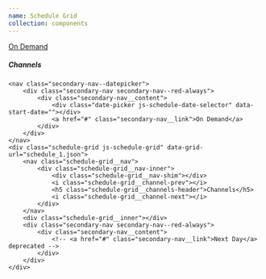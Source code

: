 ```yaml
---
name: Schedule Grid
collection: components
---
```

<nav class="secondary-nav--datepicker">
	<div class="secondary-nav secondary-nav--red-always">
		<div class="secondary-nav__content">
			<div class="date-picker js-schedule-date-selector" data-start-date=""></div>
			<a href="#" class="secondary-nav__link">On Demand</a>
		</div>
	</div>
</nav>
<div class="schedule-grid js-schedule-grid" data-grid-url="schedule_1.json">
	<nav class="schedule-grid__nav">
		<div class="schedule-grid__nav-inner">
			<div class="schedule-grid__nav-shim"></div>
			<i class="schedule-grid__channel-prev"></i>
			<h5 class="schedule-grid__channels-header">Channels</h5>
			<i class="schedule-grid__channel-next"></i>
		</div>
	</nav>
	<div class="schedule-grid__inner"></div>
	<div class="secondary-nav secondary-nav--red-always">
		<div class="secondary-nav__content">
			<!-- <a href="#" class="secondary-nav__link">Next Day</a> deprecated -->
		</div>
	</div>
</div>

```
<nav class="secondary-nav--datepicker">
	<div class="secondary-nav secondary-nav--red-always">
		<div class="secondary-nav__content">
			<div class="date-picker js-schedule-date-selector" data-start-date=""></div>
			<a href="#" class="secondary-nav__link">On Demand</a>
		</div>
	</div>
</nav>
<div class="schedule-grid js-schedule-grid" data-grid-url="schedule_1.json">
	<nav class="schedule-grid__nav">
		<div class="schedule-grid__nav-inner">
			<div class="schedule-grid__nav-shim"></div>
			<i class="schedule-grid__channel-prev"></i>
			<h5 class="schedule-grid__channels-header">Channels</h5>
			<i class="schedule-grid__channel-next"></i>
		</div>
	</nav>
	<div class="schedule-grid__inner"></div>
	<div class="secondary-nav secondary-nav--red-always">
		<div class="secondary-nav__content">
			<!-- <a href="#" class="secondary-nav__link">Next Day</a> deprecated -->
		</div>
	</div>
</div>
```
<style type="text/css">
	.site-sidebar,
	.site-sidebar-toggle {
		display: none;
	}
	
	.simplified-global-navigation {
		position: absolute;
		top: 0;
		z-index: 9999;
	}
	
	.site-main {
		padding: 0;
	}
	
	.site-content {
		max-width: none;
	}
</style>
